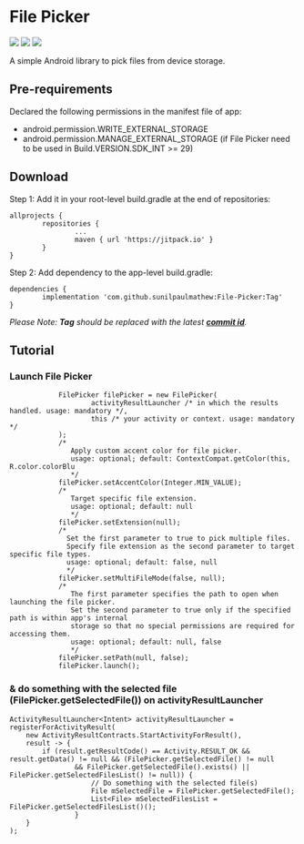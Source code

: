 # File Picker

![](https://img.shields.io/github/languages/top/sunilpaulmathew/File-Picker)
![](https://img.shields.io/github/contributors/sunilpaulmathew/File-Picker)
![](https://img.shields.io/github/license/sunilpaulmathew/File-Picker)

A simple Android library to pick files from device storage.

## Pre-requirements

Declared the following permissions in the manifest file of app:
* android.permission.WRITE_EXTERNAL_STORAGE
* android.permission.MANAGE_EXTERNAL_STORAGE (if File Picker need to be used in Build.VERSION.SDK_INT >= 29)

## Download

Step 1: Add it in your root-level build.gradle at the end of repositories:
```
allprojects {
        repositories {
                ...
                maven { url 'https://jitpack.io' }
        }
}
```

Step 2: Add dependency to the app-level build.gradle:
```
dependencies {
        implementation 'com.github.sunilpaulmathew:File-Picker:Tag'
}
```
*Please Note: **Tag** should be replaced with the latest **[commit id](https://github.com/sunilpaulmathew/File-Picker/commits/main)**.*

## Tutorial

### Launch File Picker

```
            FilePicker filePicker = new FilePicker(
                    activityResultLauncher /* in which the results handled. usage: mandatory */,
                    this /* your activity or context. usage: mandatory */
            );
            /*
               Apply custom accent color for file picker.
               usage: optional; default: ContextCompat.getColor(this, R.color.colorBlu
               */
            filePicker.setAccentColor(Integer.MIN_VALUE);
            /*
               Target specific file extension.
               usage: optional; default: null
               */
            filePicker.setExtension(null);
            /*
              Set the first parameter to true to pick multiple files.
              Specify file extension as the second parameter to target specific file types.
              usage: optional; default: false, null
              */
            filePicker.setMultiFileMode(false, null);
            /*
               The first parameter specifies the path to open when launching the file picker.
               Set the second parameter to true only if the specified path is within app's internal
               storage so that no special permissions are required for accessing them.
               usage: optional; default: null, false
               */
            filePicker.setPath(null, false);
            filePicker.launch();
```

### & do something with the selected file (FilePicker.getSelectedFile()) on activityResultLauncher

```
ActivityResultLauncher<Intent> activityResultLauncher = registerForActivityResult(
    new ActivityResultContracts.StartActivityForResult(),
    result -> {
        if (result.getResultCode() == Activity.RESULT_OK && result.getData() != null && (FilePicker.getSelectedFile() != null
                && FilePicker.getSelectedFile().exists() || FilePicker.getSelectedFilesList() != null)) {
                    // Do something with the selected file(s)
                    File mSelectedFile = FilePicker.getSelectedFile();
                    List<File> mSelectedFilesList = FilePicker.getSelectedFilesList()();                   
                }
    }
);
```
